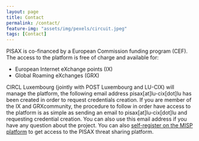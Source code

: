 ```yaml
---
layout: page
title: Contact
permalink: /contact/
feature-img: "assets/img/pexels/circuit.jpeg"
tags: [Contact]
---
```


PISAX is co-financed by a European Commission funding program (CEF). The access to the platform is free of charge and available for:

- European Internet eXchange points (IX)
- Global Roaming eXchanges (GRX) 

CIRCL Luxembourg (jointly with POST Luxembourg and LU-CIX) will manage the platform, the following email address pisax[at]lu-cix[dot]lu has been created in order to request credentials creation. If you are member of the IX and GRXcommunity, the procedure to follow in order have access to the platform is as simple as sending an email to pisax[at]lu-cix[dot]lu and requesting credential creation. You can also use this email address if you have any question about the project. You can also [self-register on the MISP platform](https://misp.pisax.org/users/register) to get access to the PISAX threat sharing platform.


